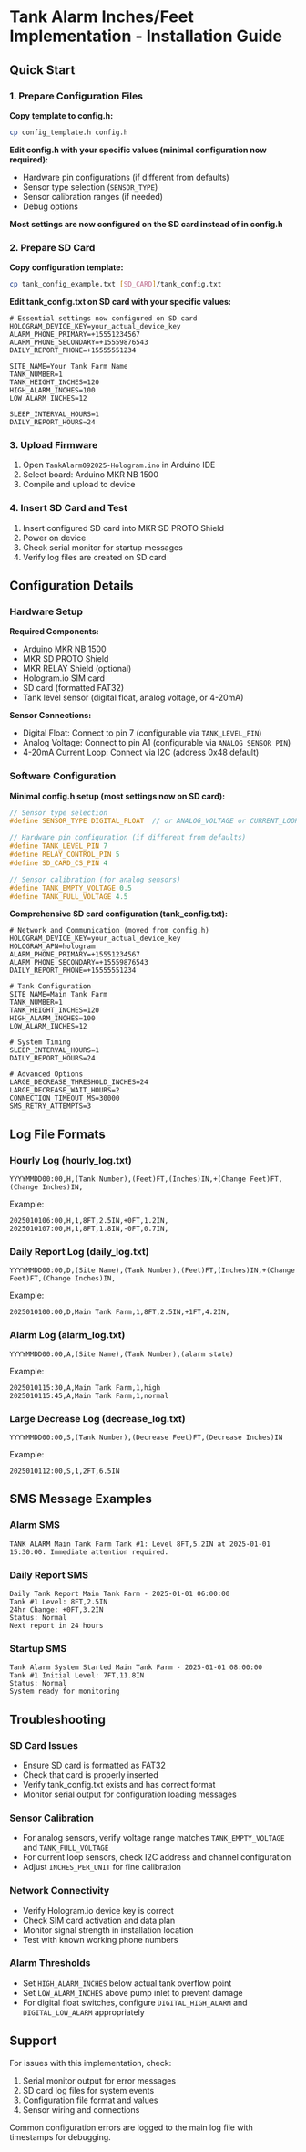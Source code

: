 # Tank Alarm Inches/Feet Implementation - Installation Guide

## Quick Start

### 1. Prepare Configuration Files

**Copy template to config.h:**
```bash
cp config_template.h config.h
```

**Edit config.h with your specific values (minimal configuration now required):**
- Hardware pin configurations (if different from defaults)
- Sensor type selection (`SENSOR_TYPE`)
- Sensor calibration ranges (if needed)
- Debug options

**Most settings are now configured on the SD card instead of in config.h**

### 2. Prepare SD Card

**Copy configuration template:**
```bash
cp tank_config_example.txt [SD_CARD]/tank_config.txt
```

**Edit tank_config.txt on SD card with your specific values:**
```
# Essential settings now configured on SD card
HOLOGRAM_DEVICE_KEY=your_actual_device_key
ALARM_PHONE_PRIMARY=+15551234567
ALARM_PHONE_SECONDARY=+15559876543
DAILY_REPORT_PHONE=+15555551234

SITE_NAME=Your Tank Farm Name
TANK_NUMBER=1
TANK_HEIGHT_INCHES=120
HIGH_ALARM_INCHES=100
LOW_ALARM_INCHES=12

SLEEP_INTERVAL_HOURS=1
DAILY_REPORT_HOURS=24
```

### 3. Upload Firmware

1. Open `TankAlarm092025-Hologram.ino` in Arduino IDE
2. Select board: Arduino MKR NB 1500
3. Compile and upload to device

### 4. Insert SD Card and Test

1. Insert configured SD card into MKR SD PROTO Shield
2. Power on device
3. Check serial monitor for startup messages
4. Verify log files are created on SD card

## Configuration Details

### Hardware Setup

**Required Components:**
- Arduino MKR NB 1500
- MKR SD PROTO Shield  
- MKR RELAY Shield (optional)
- Hologram.io SIM card
- SD card (formatted FAT32)
- Tank level sensor (digital float, analog voltage, or 4-20mA)

**Sensor Connections:**
- Digital Float: Connect to pin 7 (configurable via `TANK_LEVEL_PIN`)
- Analog Voltage: Connect to pin A1 (configurable via `ANALOG_SENSOR_PIN`)
- 4-20mA Current Loop: Connect via I2C (address 0x48 default)

### Software Configuration

**Minimal config.h setup (most settings now on SD card):**
```c
// Sensor type selection
#define SENSOR_TYPE DIGITAL_FLOAT  // or ANALOG_VOLTAGE or CURRENT_LOOP

// Hardware pin configuration (if different from defaults)
#define TANK_LEVEL_PIN 7
#define RELAY_CONTROL_PIN 5
#define SD_CARD_CS_PIN 4

// Sensor calibration (for analog sensors)
#define TANK_EMPTY_VOLTAGE 0.5
#define TANK_FULL_VOLTAGE 4.5
```

**Comprehensive SD card configuration (tank_config.txt):**
```
# Network and Communication (moved from config.h)
HOLOGRAM_DEVICE_KEY=your_actual_device_key
HOLOGRAM_APN=hologram
ALARM_PHONE_PRIMARY=+15551234567
ALARM_PHONE_SECONDARY=+15559876543
DAILY_REPORT_PHONE=+15555551234

# Tank Configuration
SITE_NAME=Main Tank Farm
TANK_NUMBER=1
TANK_HEIGHT_INCHES=120
HIGH_ALARM_INCHES=100
LOW_ALARM_INCHES=12

# System Timing
SLEEP_INTERVAL_HOURS=1
DAILY_REPORT_HOURS=24

# Advanced Options
LARGE_DECREASE_THRESHOLD_INCHES=24
LARGE_DECREASE_WAIT_HOURS=2
CONNECTION_TIMEOUT_MS=30000
SMS_RETRY_ATTEMPTS=3
```

## Log File Formats

### Hourly Log (hourly_log.txt)
```
YYYYMMDD00:00,H,(Tank Number),(Feet)FT,(Inches)IN,+(Change Feet)FT,(Change Inches)IN,
```
Example:
```
2025010106:00,H,1,8FT,2.5IN,+0FT,1.2IN,
2025010107:00,H,1,8FT,1.8IN,-0FT,0.7IN,
```

### Daily Report Log (daily_log.txt)  
```
YYYYMMDD00:00,D,(Site Name),(Tank Number),(Feet)FT,(Inches)IN,+(Change Feet)FT,(Change Inches)IN,
```
Example:
```
2025010100:00,D,Main Tank Farm,1,8FT,2.5IN,+1FT,4.2IN,
```

### Alarm Log (alarm_log.txt)
```
YYYYMMDD00:00,A,(Site Name),(Tank Number),(alarm state)
```
Example:
```
2025010115:30,A,Main Tank Farm,1,high
2025010115:45,A,Main Tank Farm,1,normal
```

### Large Decrease Log (decrease_log.txt)
```
YYYYMMDD00:00,S,(Tank Number),(Decrease Feet)FT,(Decrease Inches)IN
```
Example:
```
2025010112:00,S,1,2FT,6.5IN
```

## SMS Message Examples

### Alarm SMS
```
TANK ALARM Main Tank Farm Tank #1: Level 8FT,5.2IN at 2025-01-01 15:30:00. Immediate attention required.
```

### Daily Report SMS  
```
Daily Tank Report Main Tank Farm - 2025-01-01 06:00:00
Tank #1 Level: 8FT,2.5IN
24hr Change: +0FT,3.2IN
Status: Normal
Next report in 24 hours
```

### Startup SMS
```
Tank Alarm System Started Main Tank Farm - 2025-01-01 08:00:00
Tank #1 Initial Level: 7FT,11.8IN
Status: Normal
System ready for monitoring
```

## Troubleshooting

### SD Card Issues
- Ensure SD card is formatted as FAT32
- Check that card is properly inserted
- Verify tank_config.txt exists and has correct format
- Monitor serial output for configuration loading messages

### Sensor Calibration
- For analog sensors, verify voltage range matches `TANK_EMPTY_VOLTAGE` and `TANK_FULL_VOLTAGE`
- For current loop sensors, check I2C address and channel configuration
- Adjust `INCHES_PER_UNIT` for fine calibration

### Network Connectivity
- Verify Hologram.io device key is correct
- Check SIM card activation and data plan
- Monitor signal strength in installation location
- Test with known working phone numbers

### Alarm Thresholds
- Set `HIGH_ALARM_INCHES` below actual tank overflow point
- Set `LOW_ALARM_INCHES` above pump inlet to prevent damage
- For digital float switches, configure `DIGITAL_HIGH_ALARM` and `DIGITAL_LOW_ALARM` appropriately

## Support

For issues with this implementation, check:
1. Serial monitor output for error messages
2. SD card log files for system events
3. Configuration file format and values
4. Sensor wiring and connections

Common configuration errors are logged to the main log file with timestamps for debugging.